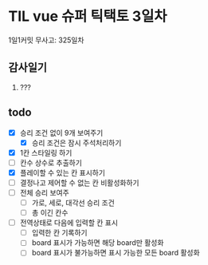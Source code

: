 # TIL vue 슈퍼 틱택토 3일차

1일1커밋 무사고: 325일차

## 감사일기

1. ???

## todo

- [x] 승리 조건 없이 9개 보여주기
  - [x] 승리 조건은 잠시 주석처리하기
- [x] 1칸 스타일링 하기
- [ ] 칸수 상수로 추출하기
- [x] 플레이할 수 있는 칸 표시하기
- [ ] 결정나고 제어할 수 없는 칸 비활성화하기
- [ ] 전체 승리 보여주
  - [ ] 가로, 세로, 대각선 승리 조건
  - [ ] 총 이긴 칸수
- [ ] 전역상태로 다음에 입력할 칸 표시
  - [ ] 입력한 칸 기록하기
  - [ ] board 표시가 가능하면 해당 board만 활성화
  - [ ] board 표시가 불가능하면 표시 가능한 모든 board 활성화
